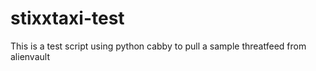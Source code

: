 # stixxtaxi-test
This is a test script using python cabby to pull a sample threatfeed from alienvault
